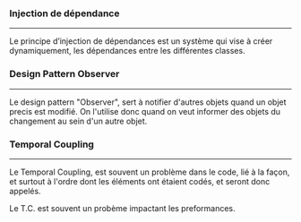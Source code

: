 
### Injection de dépendance
---

Le principe d’injection de dépendances est un système qui vise à créer dynamiquement, les dépendances entre les différentes classes. 


### Design Pattern Observer
---

Le design pattern "Observer", sert à notifier d'autres objets quand un objet precis est modifié. On l'utilise donc quand on veut informer des objets du changement au sein d'un autre objet.


### Temporal Coupling
---

Le Temporal Coupling, est souvent un problème dans le code, lié à la façon, et surtout à l'ordre dont les éléments ont étaient codés, et seront donc appelés. 

Le T.C. est souvent un probème impactant les preformances. 